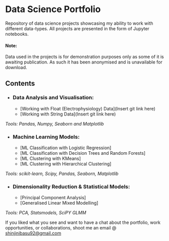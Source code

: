 # Data Science Portfolio
Repository of data science projects showcasing my ability to work with different data-types. All projects are presented in the form of Jupyter notebooks.

#### Note: 
Data used in the projects is for demonstration purposes only as some of it is awaiting publication. As such it has been anonymised and is unavailable for download. 


## Contents

- ### Data Analysis and Visualisation:
    - [Working with Float (Electrophysiology) Data](Insert git link here)
    - [Working with String Data](Insert git link here)

_Tools: Pandas, Numpy, Seaborn and Matplotlib_

- ### Machine Learning Models:
    - [ML Classification with Logistic Regression]
    - [ML Classification with Decision Trees and Random Forests]
    - [ML Clustering with KMeans]
    - [ML Clustering with Hierarchical Clustering]

_Tools: scikit-learn, Scipy, Pandas, Seaborn, Matplotlib_

- ### Dimensionality Reduction & Statistical Models:      
    - [Principal Component Analysis]
    - [Generalised Linear Mixed Modelling]
      
_Tools: PCA, Statsmodels, SciPY GLMM_


If you liked what you see and want to have a chat about the portfolio, work opportunities, or collaborations, shoot me an email @ shinjinibasu92@gmail.com
